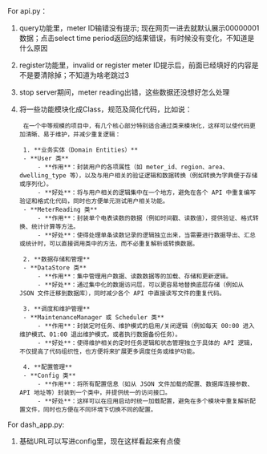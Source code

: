For api.py：
1. query功能里，meter ID输错没有提示; 现在网页一进去就默认展示00000001数据；点击select time period返回的结果错误，有时候没有变化，不知道是什么原因
2. register功能里，invalid or register meter ID提示后，前面已经填好的内容是不是要清除掉；不知道为啥老跳过3
3. stop server期间，meter reading出错，这些数据还没想好怎么处理
4. 将一些功能模块化成Class，规范及简化代码，比如说：

        在一个中等规模的项目中，有几个核心部分特别适合通过类来模块化，这样可以使代码更加清晰、易于维护，并减少重复逻辑：

        1. **业务实体（Domain Entities）**  
        - **User 类**  
            - **作用**：封装用户的各项属性（如 meter_id、region、area、dwelling_type 等），以及与用户相关的验证逻辑和数据转换（例如转换为字典便于存储或序列化）。  
            - **好处**：将与用户相关的逻辑集中在一个地方，避免在各个 API 中重复编写验证和格式化代码，同时也方便单元测试用户相关功能。
        - **MeterReading 类**  
            - **作用**：封装单个电表读数的数据（例如时间戳、读数值），提供验证、格式转换、统计计算等方法。  
            - **好处**：使得处理单条读数记录的逻辑独立出来，当需要进行数据导出、汇总或统计时，可以直接调用类中的方法，而不必重复解析或转换数据。

        2. **数据存储和管理**  
        - **DataStore 类**  
            - **作用**：集中管理用户数据、读数数据等的加载、存储和更新逻辑。  
            - **好处**：通过集中化的数据访问层，可以更容易地替换底层存储（例如从 JSON 文件迁移到数据库），同时减少各个 API 中直接读写文件的重复代码。

        3. **调度和维护管理**  
        - **MaintenanceManager 或 Scheduler 类**  
            - **作用**：封装定时任务、维护模式的启用/关闭逻辑（例如每天 00:00 进入维护模式、01:00 退出维护模式，或者执行数据备份任务）。  
            - **好处**：使得维护相关的定时任务逻辑和状态管理独立于具体的 API 逻辑，不仅提高了代码组织性，也方便将来扩展更多调度任务或维护功能。

        4. **配置管理**  
        - **Config 类**  
            - **作用**：将所有配置信息（如从 JSON 文件加载的配置、数据库连接参数、API 地址等）封装到一个类中，并提供统一的访问接口。  
            - **好处**：这样可以在应用启动时统一加载配置，避免在多个模块中重复解析配置文件，同时也方便在不同环境下切换不同的配置。


For dash_app.py:
1. 基础URL可以写进config里，现在这样看起来有点傻